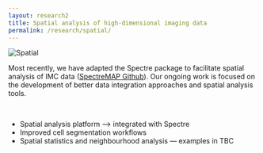 ```yaml
---
layout: research2
title: Spatial analysis of high-dimensional imaging data
permalink: /research/spatial/
---
```


![Spatial](https://wiki.centenary.org.au/download/attachments/172228252/image2021-2-25_22-32-15.png?version=1&modificationDate=1614252735692&api=v2)

Most recently, we have adapted the Spectre package to facilitate spatial analysis of IMC data ([SpectreMAP Github](https://github.com/ImmuneDynamics/SpectreMAP)). Our ongoing work is focused on the development of better data integration approaches and spatial analysis tools.

<br />



- Spatial analysis platform --> integrated with Spectre
- Improved cell segmentation workflows
- Spatial statistics and neighbourhood analysis
— examples in TBC

<br />
